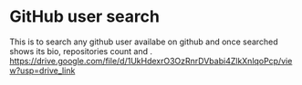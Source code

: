 # GitHub user search
This is to search any github user availabe on github and once searched shows its bio, repositories count and .
https://drive.google.com/file/d/1UkHdexrO3OzRnrDVbabi4ZlkXnlqoPcp/view?usp=drive_link
